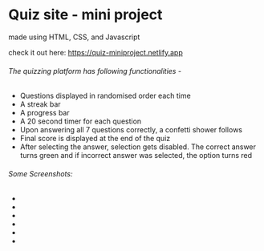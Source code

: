 # Quiz site - mini project
made using HTML, CSS, and Javascript

check it out here: https://quiz-miniproject.netlify.app

<h6>The quizzing platform has following functionalities - </h6>
<ul>
  <li>Questions displayed in randomised order each time</li>
  <li>A streak bar</li>
  <li>A progress bar</li>
  <li>A 20 second timer for each question</li>
  <li>Upon answering all 7 questions correctly, a confetti shower follows</li>
  <li>Final score is displayed at the end of the quiz</li>
  <li>After selecting the answer, selection gets disabled. The correct answer turns green and if incorrect answer was selected, the option turns red</li>
</ul>

<h6> Some Screenshots: </h6>
<ul>
  <li></li>
  <li></li>
  <li></li>
  <li></li>
  <li></li>
  <li></li>
</ul>
